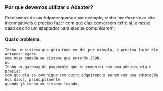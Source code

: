 ### Por que devemos utilizar o Adapter?

Precisamos de um Adpater quando por exemplo, tenho interfaces que são incompativeis e preciso fazer com que elas
conversem entre si, e nesse caso eu crio um adaptador para elas se comunicarem;

#### Qual o problema: <br>
```
Tenho um sistema que gera tudo em XML por exemplo, e preciso fazer ele entender agora
uma nova camada no sistema que entende JSON.
ou
Tenho um gateway de pagamento que se comunica com uma adquirencia e preciso
com que ela se comunique com outra adquirencia porem com uma adaptação nos dados, principalmente
quando já tenho um sistema legado.
```